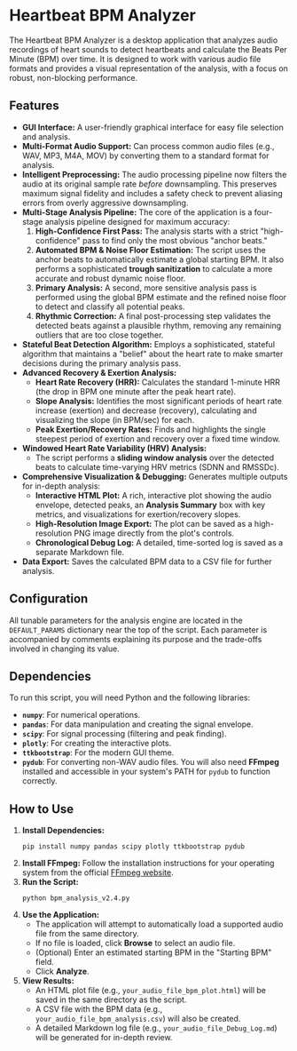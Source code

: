 # Heartbeat BPM Analyzer
The Heartbeat BPM Analyzer is a desktop application that analyzes audio recordings of heart sounds to detect heartbeats and calculate the Beats Per Minute (BPM) over time. It is designed to work with various audio file formats and provides a visual representation of the analysis, with a focus on robust, non-blocking performance.
## Features
- **GUI Interface:** A user-friendly graphical interface for easy file selection and analysis.
- **Multi-Format Audio Support:** Can process common audio files (e.g., WAV, MP3, M4A, MOV) by converting them to a standard format for analysis.
- **Intelligent Preprocessing:** The audio processing pipeline now filters the audio at its original sample rate _before_ downsampling. This preserves maximum signal fidelity and includes a safety check to prevent aliasing errors from overly aggressive downsampling.
- **Multi-Stage Analysis Pipeline:** The core of the application is a four-stage analysis pipeline designed for maximum accuracy:
    1. **High-Confidence First Pass:** The analysis starts with a strict "high-confidence" pass to find only the most obvious "anchor beats."
    2. **Automated BPM & Noise Floor Estimation:** The script uses the anchor beats to automatically estimate a global starting BPM. It also performs a sophisticated **trough sanitization** to calculate a more accurate and robust dynamic noise floor.
    3. **Primary Analysis:** A second, more sensitive analysis pass is performed using the global BPM estimate and the refined noise floor to detect and classify all potential peaks.
    4. **Rhythmic Correction:** A final post-processing step validates the detected beats against a plausible rhythm, removing any remaining outliers that are too close together.
- **Stateful Beat Detection Algorithm:** Employs a sophisticated, stateful algorithm that maintains a "belief" about the heart rate to make smarter decisions during the primary analysis pass.
- **Advanced Recovery & Exertion Analysis:**
    - **Heart Rate Recovery (HRR):** Calculates the standard 1-minute HRR (the drop in BPM one minute after the peak heart rate).
    - **Slope Analysis:** Identifies the most significant periods of heart rate increase (exertion) and decrease (recovery), calculating and visualizing the slope (in BPM/sec) for each.
    - **Peak Exertion/Recovery Rates:** Finds and highlights the single steepest period of exertion and recovery over a fixed time window.
- **Windowed Heart Rate Variability (HRV) Analysis:**
    - The script performs a **sliding window analysis** over the detected beats to calculate time-varying HRV metrics (SDNN and RMSSDc).
- **Comprehensive Visualization & Debugging:** Generates multiple outputs for in-depth analysis:
    - **Interactive HTML Plot:** A rich, interactive plot showing the audio envelope, detected peaks, an **Analysis Summary** box with key metrics, and visualizations for exertion/recovery slopes.
    - **High-Resolution Image Export:** The plot can be saved as a high-resolution PNG image directly from the plot's controls.
    - **Chronological Debug Log:** A detailed, time-sorted log is saved as a separate Markdown file.
- **Data Export:** Saves the calculated BPM data to a CSV file for further analysis.
## Configuration
All tunable parameters for the analysis engine are located in the `DEFAULT_PARAMS` dictionary near the top of the script. Each parameter is accompanied by comments explaining its purpose and the trade-offs involved in changing its value.
## Dependencies
To run this script, you will need Python and the following libraries:
- **`numpy`**: For numerical operations.
- **`pandas`**: For data manipulation and creating the signal envelope.
- **`scipy`**: For signal processing (filtering and peak finding).
- **`plotly`**: For creating the interactive plots.
- **`ttkbootstrap`**: For the modern GUI theme.
- **`pydub`**: For converting non-WAV audio files.
You will also need **FFmpeg** installed and accessible in your system's PATH for `pydub` to function correctly.
## How to Use
1. **Install Dependencies:**
    ```
    pip install numpy pandas scipy plotly ttkbootstrap pydub
    ```
2. **Install FFmpeg:** Follow the installation instructions for your operating system from the official [FFmpeg website](https://ffmpeg.org/download.html "null").
3. **Run the Script:**
    ```
    python bpm_analysis_v2.4.py
    ```
4. **Use the Application:**
    - The application will attempt to automatically load a supported audio file from the same directory.
    - If no file is loaded, click **Browse** to select an audio file.
    - (Optional) Enter an estimated starting BPM in the "Starting BPM" field.
    - Click **Analyze**.
5. **View Results:**
    - An HTML plot file (e.g., `your_audio_file_bpm_plot.html`) will be saved in the same directory as the script.
    - A CSV file with the BPM data (e.g., `your_audio_file_bpm_analysis.csv`) will also be created.
    - A detailed Markdown log file (e.g., `your_audio_file_Debug_Log.md`) will be generated for in-depth review.